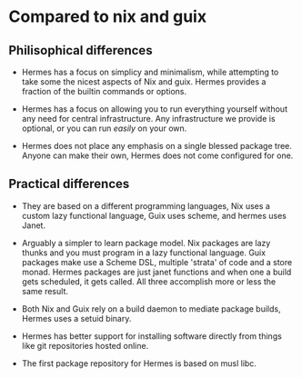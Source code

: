 # Compared to nix and guix

## Philisophical differences

- Hermes has a focus on simplicy and minimalism, while
  attempting to take some the nicest aspects of Nix and guix.
  Hermes provides a fraction of the builtin commands or options.

- Hermes has a focus on allowing you to run everything yourself
  without any need for central infrastructure. Any infrastructure
  we provide is optional, or you can run *easily* on your own.

- Hermes does not place any emphasis on a single blessed package
  tree. Anyone can make their own, Hermes does not come configured
  for one.

## Practical differences

- They are based on a different programming languages, Nix uses a custom
  lazy functional language, Guix uses scheme, and hermes uses
  Janet.

- Arguably a simpler to learn package model. Nix packages are lazy thunks and
  you must program in a lazy functional language.
  Guix packages make use a Scheme DSL, multiple 'strata' of code and 
  a store monad. Hermes packages are just janet functions and when one
  a build gets scheduled, it gets called. All three accomplish more or
  less the same result.

- Both Nix and Guix rely on a build daemon to mediate package
  builds, Hermes uses a setuid binary.

- Hermes has better support for installing software directly from things
  like git repositories hosted online.

- The first package repository for Hermes is based on musl libc.
